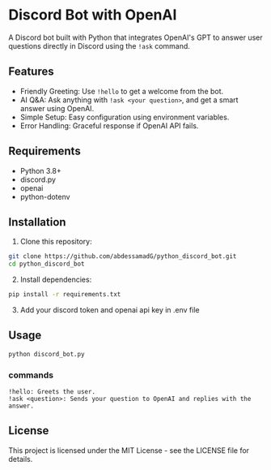 # Discord Bot with OpenAI

A Discord bot built with Python that integrates OpenAI's GPT to answer user questions directly in Discord using the `!ask` command.

## Features

- Friendly Greeting: Use `!hello` to get a welcome from the bot.
- AI Q&A: Ask anything with `!ask <your question>`, and get a smart answer using OpenAI.
- Simple Setup: Easy configuration using environment variables.
- Error Handling: Graceful response if OpenAI API fails.

## Requirements

- Python 3.8+
- discord.py
- openai
- python-dotenv

## Installation

1. Clone this repository:

```bash
git clone https://github.com/abdessamadG/python_discord_bot.git
cd python_discord_bot
```

2. Install dependencies:

```bash
pip install -r requirements.txt
```

3. Add your discord token and openai api key in .env file

## Usage
```bash
python discord_bot.py
```

### commands
```
!hello: Greets the user.
!ask <question>: Sends your question to OpenAI and replies with the answer.
```

## License
This project is licensed under the MIT License - see the LICENSE file for details.
